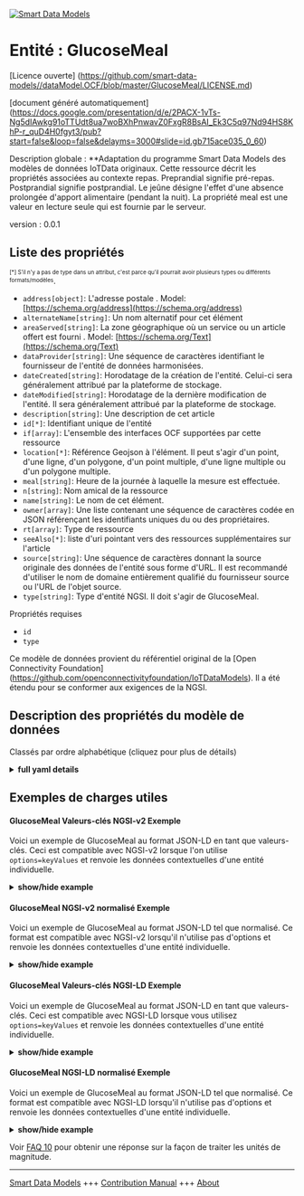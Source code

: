 <!-- 10-Header -->  
[![Smart Data Models](https://smartdatamodels.org/wp-content/uploads/2022/01/SmartDataModels_logo.png "Logo")](https://smartdatamodels.org)  
Entité : GlucoseMeal  
====================<!-- /10-Header -->  
<!-- 15-License -->  
[Licence ouverte] (https://github.com/smart-data-models//dataModel.OCF/blob/master/GlucoseMeal/LICENSE.md)  
[document généré automatiquement] (https://docs.google.com/presentation/d/e/2PACX-1vTs-Ng5dIAwkg91oTTUdt8ua7woBXhPnwavZ0FxgR8BsAI_Ek3C5q97Nd94HS8KhP-r_quD4H0fgyt3/pub?start=false&loop=false&delayms=3000#slide=id.gb715ace035_0_60)  
<!-- /15-License -->  
<!-- 20-Description -->  
Description globale : **Adaptation du programme Smart Data Models des modèles de données IoTData originaux. Cette ressource décrit les propriétés associées au contexte repas. Preprandial signifie pré-repas. Postprandial signifie postprandial. Le jeûne désigne l'effet d'une absence prolongée d'apport alimentaire (pendant la nuit). La propriété meal est une valeur en lecture seule qui est fournie par le serveur.  
version : 0.0.1  
<!-- /20-Description -->  
<!-- 30-PropertiesList -->  

## Liste des propriétés  

<sup><sub>[*] S'il n'y a pas de type dans un attribut, c'est parce qu'il pourrait avoir plusieurs types ou différents formats/modèles</sub></sup>.  
- `address[object]`: L'adresse postale  . Model: [https://schema.org/address](https://schema.org/address)- `alternateName[string]`: Un nom alternatif pour cet élément  - `areaServed[string]`: La zone géographique où un service ou un article offert est fourni  . Model: [https://schema.org/Text](https://schema.org/Text)- `dataProvider[string]`: Une séquence de caractères identifiant le fournisseur de l'entité de données harmonisées.  - `dateCreated[string]`: Horodatage de la création de l'entité. Celui-ci sera généralement attribué par la plateforme de stockage.  - `dateModified[string]`: Horodatage de la dernière modification de l'entité. Il sera généralement attribué par la plateforme de stockage.  - `description[string]`: Une description de cet article  - `id[*]`: Identifiant unique de l'entité  - `if[array]`: L'ensemble des interfaces OCF supportées par cette ressource  - `location[*]`: Référence Geojson à l'élément. Il peut s'agir d'un point, d'une ligne, d'un polygone, d'un point multiple, d'une ligne multiple ou d'un polygone multiple.  - `meal[string]`: Heure de la journée à laquelle la mesure est effectuée.  - `n[string]`: Nom amical de la ressource  - `name[string]`: Le nom de cet élément.  - `owner[array]`: Une liste contenant une séquence de caractères codée en JSON référençant les identifiants uniques du ou des propriétaires.  - `rt[array]`: Type de ressource  - `seeAlso[*]`: liste d'uri pointant vers des ressources supplémentaires sur l'article  - `source[string]`: Une séquence de caractères donnant la source originale des données de l'entité sous forme d'URL. Il est recommandé d'utiliser le nom de domaine entièrement qualifié du fournisseur source ou l'URL de l'objet source.  - `type[string]`: Type d'entité NGSI. Il doit s'agir de GlucoseMeal.  <!-- /30-PropertiesList -->  
<!-- 35-RequiredProperties -->  
Propriétés requises  
- `id`  - `type`  <!-- /35-RequiredProperties -->  
<!-- 40-RequiredProperties -->  
Ce modèle de données provient du référentiel original de la [Open Connectivity Foundation] (https://github.com/openconnectivityfoundation/IoTDataModels). Il a été étendu pour se conformer aux exigences de la NGSI.  
<!-- /40-RequiredProperties -->  
<!-- 50-DataModelHeader -->  
## Description des propriétés du modèle de données  
Classés par ordre alphabétique (cliquez pour plus de détails)  
<!-- /50-DataModelHeader -->  
<!-- 60-ModelYaml -->  
<details><summary><strong>full yaml details</strong></summary>    
```yaml  
GlucoseMeal:    
  description: 'Smart Data Models Program adaptation of the original IoTData data Models. This Resource describes the Properties associated with context meal. Preprandial means pre-meal. Postprandial means post-meal. Fasting means the effect of long-term absence of food intake (overnight). The meal Property is a read-only value that is provided by the Server.'    
  properties:    
    address:    
      description: 'The mailing address'    
      properties:    
        addressCountry:    
          description: 'Property. The country. For example, Spain. Model:''https://schema.org/addressCountry'''    
          type: string    
        addressLocality:    
          description: 'Property. The locality in which the street address is, and which is in the region. Model:''https://schema.org/addressLocality'''    
          type: string    
        addressRegion:    
          description: 'Property. The region in which the locality is, and which is in the country. Model:''https://schema.org/addressRegion'''    
          type: string    
        postOfficeBoxNumber:    
          description: 'Property. The post office box number for PO box addresses. For example, 03578. Model:''https://schema.org/postOfficeBoxNumber'''    
          type: string    
        postalCode:    
          description: 'Property. The postal code. For example, 24004. Model:''https://schema.org/https://schema.org/postalCode'''    
          type: string    
        streetAddress:    
          description: 'Property. The street address. Model:''https://schema.org/streetAddress'''    
          type: string    
      type: object    
      x-ngsi:    
        model: https://schema.org/address    
        type: Property    
    alternateName:    
      description: 'An alternative name for this item'    
      type: string    
      x-ngsi:    
        type: Property    
    areaServed:    
      description: 'The geographic area where a service or offered item is provided'    
      type: string    
      x-ngsi:    
        model: https://schema.org/Text    
        type: Property    
    dataProvider:    
      description: 'A sequence of characters identifying the provider of the harmonised data entity.'    
      type: string    
      x-ngsi:    
        type: Property    
    dateCreated:    
      description: 'Entity creation timestamp. This will usually be allocated by the storage platform.'    
      format: date-time    
      type: string    
      x-ngsi:    
        type: Property    
    dateModified:    
      description: 'Timestamp of the last modification of the entity. This will usually be allocated by the storage platform.'    
      format: date-time    
      type: string    
      x-ngsi:    
        type: Property    
    description:    
      description: 'A description of this item'    
      type: string    
      x-ngsi:    
        type: Property    
    id:    
      anyOf: &glucosemeal_-_properties_-_owner_-_items_-_anyof    
        - description: 'Property. Identifier format of any NGSI entity'    
          maxLength: 256    
          minLength: 1    
          pattern: ^[\w\-\.\{\}\$\+\*\[\]`|~^@!,:\\]+$    
          type: string    
        - description: 'Property. Identifier format of any NGSI entity'    
          format: uri    
          type: string    
      description: 'Unique identifier of the entity'    
      x-ngsi:    
        type: Property    
    if:    
      description: 'The OCF Interface set supported by this Resource'    
      items:    
        enum:    
          - oic.if.s    
          - oic.if.baseline    
        maxLength: 64    
        type: string    
      minItems: 1    
      readOnly: true    
      type: array    
      uniqueItems: true    
      x-ngsi:    
        type: Property    
    location:    
      description: 'Geojson reference to the item. It can be Point, LineString, Polygon, MultiPoint, MultiLineString or MultiPolygon'    
      oneOf:    
        - description: 'Geoproperty. Geojson reference to the item. Point'    
          properties:    
            bbox:    
              items:    
                type: number    
              minItems: 4    
              type: array    
            coordinates:    
              items:    
                type: number    
              minItems: 2    
              type: array    
            type:    
              enum:    
                - Point    
              type: string    
          required:    
            - type    
            - coordinates    
          title: 'GeoJSON Point'    
          type: object    
        - description: 'Geoproperty. Geojson reference to the item. LineString'    
          properties:    
            bbox:    
              items:    
                type: number    
              minItems: 4    
              type: array    
            coordinates:    
              items:    
                items:    
                  type: number    
                minItems: 2    
                type: array    
              minItems: 2    
              type: array    
            type:    
              enum:    
                - LineString    
              type: string    
          required:    
            - type    
            - coordinates    
          title: 'GeoJSON LineString'    
          type: object    
        - description: 'Geoproperty. Geojson reference to the item. Polygon'    
          properties:    
            bbox:    
              items:    
                type: number    
              minItems: 4    
              type: array    
            coordinates:    
              items:    
                items:    
                  items:    
                    type: number    
                  minItems: 2    
                  type: array    
                minItems: 4    
                type: array    
              type: array    
            type:    
              enum:    
                - Polygon    
              type: string    
          required:    
            - type    
            - coordinates    
          title: 'GeoJSON Polygon'    
          type: object    
        - description: 'Geoproperty. Geojson reference to the item. MultiPoint'    
          properties:    
            bbox:    
              items:    
                type: number    
              minItems: 4    
              type: array    
            coordinates:    
              items:    
                items:    
                  type: number    
                minItems: 2    
                type: array    
              type: array    
            type:    
              enum:    
                - MultiPoint    
              type: string    
          required:    
            - type    
            - coordinates    
          title: 'GeoJSON MultiPoint'    
          type: object    
        - description: 'Geoproperty. Geojson reference to the item. MultiLineString'    
          properties:    
            bbox:    
              items:    
                type: number    
              minItems: 4    
              type: array    
            coordinates:    
              items:    
                items:    
                  items:    
                    type: number    
                  minItems: 2    
                  type: array    
                minItems: 2    
                type: array    
              type: array    
            type:    
              enum:    
                - MultiLineString    
              type: string    
          required:    
            - type    
            - coordinates    
          title: 'GeoJSON MultiLineString'    
          type: object    
        - description: 'Geoproperty. Geojson reference to the item. MultiLineString'    
          properties:    
            bbox:    
              items:    
                type: number    
              minItems: 4    
              type: array    
            coordinates:    
              items:    
                items:    
                  items:    
                    items:    
                      type: number    
                    minItems: 2    
                    type: array    
                  minItems: 4    
                  type: array    
                type: array    
              type: array    
            type:    
              enum:    
                - MultiPolygon    
              type: string    
          required:    
            - type    
            - coordinates    
          title: 'GeoJSON MultiPolygon'    
          type: object    
      x-ngsi:    
        type: Geoproperty    
    meal:    
      description: 'Time of day when the measurement is taken.'    
      enum:    
        - preprandial    
        - postprandial    
        - fasting    
        - bedtime    
        - casual    
      readOnly: true    
      type: string    
      x-ngsi:    
        type: Property    
    n:    
      description: 'Friendly name of the Resource'    
      maxLength: 64    
      readOnly: true    
      type: string    
      x-ngsi:    
        type: Property    
    name:    
      description: 'The name of this item.'    
      type: string    
      x-ngsi:    
        type: Property    
    owner:    
      description: 'A List containing a JSON encoded sequence of characters referencing the unique Ids of the owner(s)'    
      items:    
        anyOf: *glucosemeal_-_properties_-_owner_-_items_-_anyof    
        description: 'Property. Unique identifier of the entity'    
      type: array    
      x-ngsi:    
        type: Property    
    rt:    
      description: 'Resource Type'    
      items:    
        enum:    
          - oic.r.glucose.meal    
        maxLength: 64    
        type: string    
      minItems: 1    
      readOnly: true    
      type: array    
      uniqueItems: true    
      x-ngsi:    
        type: Property    
    seeAlso:    
      description: 'list of uri pointing to additional resources about the item'    
      oneOf:    
        - items:    
            format: uri    
            type: string    
          minItems: 1    
          type: array    
        - format: uri    
          type: string    
      x-ngsi:    
        type: Property    
    source:    
      description: 'A sequence of characters giving the original source of the entity data as a URL. Recommended to be the fully qualified domain name of the source provider, or the URL to the source object.'    
      type: string    
      x-ngsi:    
        type: Property    
    type:    
      description: 'NGSI entity type. It has to be GlucoseMeal'    
      enum:    
        - GlucoseMeal    
      type: string    
      x-ngsi:    
        type: Property    
  required:    
    - id    
    - type    
  type: object    
  x-derived-from: https://github.com/OpenInterConnect/IoTDataModels/blob/master/GlucoseMealResURI.swagger.json    
  x-disclaimer: 'Redistribution and use in source and binary forms, with or without modification, are permitted  provided that the license conditions are met. Copyleft (c) 2021 Contributors to Smart Data Models Program'    
  x-license-url: https://github.com/smart-data-models/dataModel.OCF/blob/master/GlucoseMeal/LICENSE.md    
  x-model-schema: https://smart-data-models.github.io/dataModel.IoTDataModels/GlucoseMeal/schema.json    
  x-model-tags: OCF    
  x-version: 0.0.1    
```  
</details>    
<!-- /60-ModelYaml -->  
<!-- 70-MiddleNotes -->  
<!-- /70-MiddleNotes -->  
<!-- 80-Examples -->  
## Exemples de charges utiles  
#### GlucoseMeal Valeurs-clés NGSI-v2 Exemple  
Voici un exemple de GlucoseMeal au format JSON-LD en tant que valeurs-clés. Ceci est compatible avec NGSI-v2 lorsque l'on utilise `options=keyValues` et renvoie les données contextuelles d'une entité individuelle.  
<details><summary><strong>show/hide example</strong></summary>    
```json  
{  
  "id": "urn:ngsi-ld:GlucoseMeal:id:HLGE:82344698",  
  "dateCreated": "1977-08-15T01:39:07Z",  
  "dateModified": "1997-06-24T22:20:47Z",  
  "source": "Say alone feel sound. Every affect billion feel during. Particular road instead fast should grow. Give next skin deal building.",  
  "name": "Film experience anything us accept respond late really. Building still foot main.",  
  "alternateName": "Low anything score rather my will continue. By city people raise operation amount. Mission measure cause company short.",  
  "description": "Radio computer listen high return sit. Professor watch stock among eye. Speech phone firm reason.",  
  "dataProvider": "Fire church cold early doctor civil white. Until easy action candidate few skin. Guy four production community film.",  
  "owner": [  
    "urn:ngsi-ld:GlucoseMeal:items:KJWE:83688146",  
    "urn:ngsi-ld:GlucoseMeal:items:CPXX:84082182"  
  ],  
  "seeAlso": [  
    "urn:ngsi-ld:GlucoseMeal:items:NLUW:70195588",  
    "urn:ngsi-ld:GlucoseMeal:items:ZPDL:30436070"  
  ],  
  "location": {  
    "type": "Point",  
    "coordinates": [  
      -82.9153815,  
      -36.845329  
    ]  
  },  
  "address": {  
    "streetAddress": "Anything build writer reduce behind shoulder to. Third Republican kind develop money.",  
    "addressLocality": "Parent name poor action item table support. Forward decide tree sign here strong.",  
    "addressRegion": "Life rise only fall little approach. Themselves affect before pay none. Trade kitchen guess.",  
    "addressCountry": "Expect American suddenly forget senior cost. Line defense big activity. Leg rich firm subject you.",  
    "postalCode": "Shake should offer foreign list. Decision life win major capital manage either. Throw performance soldier know goal black.",  
    "postOfficeBoxNumber": "Sit those arm rich rather consider will. Million much campaign director free."  
  },  
  "areaServed": "Guy sport garden too result worker institution. Tough seat pattern light sing. Standard attack staff require there light article."  
}  
```  
</details>  
#### GlucoseMeal NGSI-v2 normalisé Exemple  
Voici un exemple de GlucoseMeal au format JSON-LD tel que normalisé. Ce format est compatible avec NGSI-v2 lorsqu'il n'utilise pas d'options et renvoie les données contextuelles d'une entité individuelle.  
<details><summary><strong>show/hide example</strong></summary>    
```json  
{  
  "id": {  
    "type": "string",  
    "value": "urn:ngsi-ld:GlucoseMeal:id:HLGE:82344698"  
  },  
  "dateCreated": {  
    "format": "date-time",  
    "type": "string",  
    "value": "1977-08-15T01:39:07Z"  
  },  
  "dateModified": {  
    "format": "date-time",  
    "type": "string",  
    "value": "1997-06-24T22:20:47Z"  
  },  
  "source": {  
    "type": "string",  
    "value": "Say alone feel sound. Every affect billion feel during. Particular road instead fast should grow. Give next skin deal building."  
  },  
  "name": {  
    "type": "string",  
    "value": "Film experience anything us accept respond late really. Building still foot main."  
  },  
  "alternateName": {  
    "type": "string",  
    "value": "Low anything score rather my will continue. By city people raise operation amount. Mission measure cause company short."  
  },  
  "description": {  
    "type": "string",  
    "value": "Radio computer listen high return sit. Professor watch stock among eye. Speech phone firm reason."  
  },  
  "dataProvider": {  
    "type": "string",  
    "value": "Fire church cold early doctor civil white. Until easy action candidate few skin. Guy four production community film."  
  },  
  "owner": {  
    "type": "array",  
    "value": [  
      "urn:ngsi-ld:GlucoseMeal:items:KJWE:83688146",  
      "urn:ngsi-ld:GlucoseMeal:items:CPXX:84082182"  
    ]  
  },  
  "seeAlso": {  
    "type": "array",  
    "value": [  
      "urn:ngsi-ld:GlucoseMeal:items:NLUW:70195588",  
      "urn:ngsi-ld:GlucoseMeal:items:ZPDL:30436070"  
    ]  
  },  
  "location": {  
    "type": "object",  
    "value": {  
      "type": "Point",  
      "coordinates": [  
        -82.9153815,  
        -36.845329  
      ]  
    }  
  },  
  "address": {  
    "type": "object",  
    "value": {  
      "streetAddress": "Anything build writer reduce behind shoulder to. Third Republican kind develop money.",  
      "addressLocality": "Parent name poor action item table support. Forward decide tree sign here strong.",  
      "addressRegion": "Life rise only fall little approach. Themselves affect before pay none. Trade kitchen guess.",  
      "addressCountry": "Expect American suddenly forget senior cost. Line defense big activity. Leg rich firm subject you.",  
      "postalCode": "Shake should offer foreign list. Decision life win major capital manage either. Throw performance soldier know goal black.",  
      "postOfficeBoxNumber": "Sit those arm rich rather consider will. Million much campaign director free."  
    }  
  },  
  "areaServed": {  
    "type": "string",  
    "value": "Guy sport garden too result worker institution. Tough seat pattern light sing. Standard attack staff require there light article."  
  }  
}  
```  
</details>  
#### GlucoseMeal Valeurs-clés NGSI-LD Exemple  
Voici un exemple de GlucoseMeal au format JSON-LD en tant que valeurs-clés. Ceci est compatible avec NGSI-LD lorsque vous utilisez `options=keyValues` et renvoie les données contextuelles d'une entité individuelle.  
<details><summary><strong>show/hide example</strong></summary>    
```json  
{  
    "id": "urn:ngsi-ld:GlucoseMeal:id:HLGE:82344698",  
    "dateCreated": "1977-08-15T01:39:07Z",  
    "dateModified": "1997-06-24T22:20:47Z",  
    "source": "Say alone feel sound. Every affect billion feel during. Particular road instead fast should grow. Give next skin deal building.",  
    "name": "Film experience anything us accept respond late really. Building still foot main.",  
    "alternateName": "Low anything score rather my will continue. By city people raise operation amount. Mission measure cause company short.",  
    "description": "Radio computer listen high return sit. Professor watch stock among eye. Speech phone firm reason.",  
    "dataProvider": "Fire church cold early doctor civil white. Until easy action candidate few skin. Guy four production community film.",  
    "owner": [  
        "urn:ngsi-ld:GlucoseMeal:items:KJWE:83688146",  
        "urn:ngsi-ld:GlucoseMeal:items:CPXX:84082182"  
    ],  
    "seeAlso": [  
        "urn:ngsi-ld:GlucoseMeal:items:NLUW:70195588",  
        "urn:ngsi-ld:GlucoseMeal:items:ZPDL:30436070"  
    ],  
    "location": {  
        "type": "Point",  
        "coordinates": [  
            -82.9153815,  
            -36.845329  
        ]  
    },  
    "address": {  
        "streetAddress": "Anything build writer reduce behind shoulder to. Third Republican kind develop money.",  
        "addressLocality": "Parent name poor action item table support. Forward decide tree sign here strong.",  
        "addressRegion": "Life rise only fall little approach. Themselves affect before pay none. Trade kitchen guess.",  
        "addressCountry": "Expect American suddenly forget senior cost. Line defense big activity. Leg rich firm subject you.",  
        "postalCode": "Shake should offer foreign list. Decision life win major capital manage either. Throw performance soldier know goal black.",  
        "postOfficeBoxNumber": "Sit those arm rich rather consider will. Million much campaign director free."  
    },  
    "areaServed": "Guy sport garden too result worker institution. Tough seat pattern light sing. Standard attack staff require there light article.",  
    "@context": [  
        "https://smartdatamodels.org/context.jsonld",  
        "https://raw.githubusercontent.com/smart-data-models/dataModel.OCF/master/context.jsonld"  
    ]  
}  
```  
</details>  
#### GlucoseMeal NGSI-LD normalisé Exemple  
Voici un exemple de GlucoseMeal au format JSON-LD tel que normalisé. Ce format est compatible avec NGSI-LD lorsqu'il n'utilise pas d'options et renvoie les données contextuelles d'une entité individuelle.  
<details><summary><strong>show/hide example</strong></summary>    
```json  
{  
    "id": "urn:ngsi-ld:GlucoseMeal:id:ABVE:19702704",  
    "dateCreated": {  
        "type": "Property",  
        "value": {  
            "@type": "DateTime",  
            "@value": "2002-02-17T00:53:08Z"  
        }  
    },  
    "dateModified": {  
        "type": "Property",  
        "value": {  
            "@type": "DateTime",  
            "@value": "2010-03-31T20:20:55Z"  
        }  
    },  
    "source": {  
        "type": "Property",  
        "value": "Leader ten audience his."  
    },  
    "name": {  
        "type": "Property",  
        "value": "Play participant away rate claim none sense little. Evening class teach war game. Nation campaign body human. Program message protect economy chair race ago."  
    },  
    "alternateName": {  
        "type": "Property",  
        "value": "Indeed finally indeed word mind hit shake. Section attorney take rate. Fear leg because suggest degree."  
    },  
    "description": {  
        "type": "Property",  
        "value": "Fire charge outside head majority capital. Of happen past instead interesting audience throughout. Join marriage certain turn happen."  
    },  
    "dataProvider": {  
        "type": "Property",  
        "value": "Him indeed some allow. Reduce somebody white card another. Member seat produce animal position."  
    },  
    "owner": {  
        "type": "Property",  
        "value": [  
            "urn:ngsi-ld:GlucoseMeal:items:IQSO:46372161",  
            "urn:ngsi-ld:GlucoseMeal:items:IZFK:40511946"  
        ]  
    },  
    "seeAlso": {  
        "type": "Property",  
        "value": [  
            "urn:ngsi-ld:GlucoseMeal:items:WFRZ:03670754"  
        ]  
    },  
    "location": {  
        "type": "Property",  
        "value": {  
            "type": "Point",  
            "coordinates": [  
                0.614666,  
                60.591506  
            ]  
        }  
    },  
    "address": {  
        "type": "Property",  
        "value": {  
            "streetAddress": "Way tree option central car beautiful. Your able democratic already possible.",  
            "addressLocality": "Analysis focus sort agency. Open fall blood animal understand enough industry. Chair above drug figure sit result.",  
            "addressRegion": "Throughout no group participant medical call natural. Less collection top get everybody. Another improve risk suffer our leader century.",  
            "addressCountry": "Student travel floor fish hear matter nothing. Along people claim light fact maybe five. Walk middle arrive main address include.",  
            "postalCode": "Nearly eight happy water. College Republican buy door head. Stand especially science issue positive tend fast result.",  
            "postOfficeBoxNumber": "Ahead if design safe watch. Language sound guy fight break."  
        }  
    },  
    "areaServed": {  
        "type": "Property",  
        "value": "My which public amount. Identify media none future cost network party. Modern six discuss writer receive."  
    },  
    "@context": [  
        "https://smartdatamodels.org/context.jsonld",  
        "https://raw.githubusercontent.com/smart-data-models/dataModel.OCF/master/context.jsonld"  
    ]  
}  
```  
</details><!-- /80-Examples -->  
<!-- 90-FooterNotes -->  
<!-- /90-FooterNotes -->  
<!-- 95-Units -->  
Voir [FAQ 10](https://smartdatamodels.org/index.php/faqs/) pour obtenir une réponse sur la façon de traiter les unités de magnitude.  
<!-- /95-Units -->  
<!-- 97-LastFooter -->  
---  
[Smart Data Models](https://smartdatamodels.org) +++ [Contribution Manual](https://bit.ly/contribution_manual) +++ [About](https://bit.ly/Introduction_SDM)<!-- /97-LastFooter -->  

